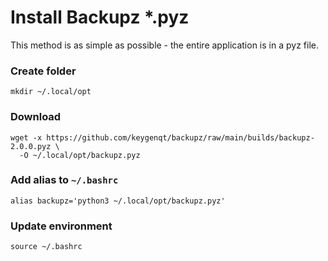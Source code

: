 # Install Backupz *.pyz

This method is as simple as possible - the entire application is in a pyz file.

### Create folder

```shell
mkdir ~/.local/opt
```

### Download

```shell
wget -x https://github.com/keygenqt/backupz/raw/main/builds/backupz-2.0.0.pyz \
  -O ~/.local/opt/backupz.pyz
```

### Add alias to `~/.bashrc`

```shell
alias backupz='python3 ~/.local/opt/backupz.pyz'
```

### Update environment

```shell
source ~/.bashrc
```
